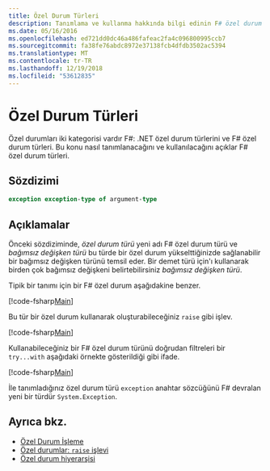 ```yaml
---
title: Özel Durum Türleri
description: Tanımlama ve kullanma hakkında bilgi edinin F# özel durum türleri.
ms.date: 05/16/2016
ms.openlocfilehash: ed721dd0dc46a486fafeac2fa4c096800995ccb7
ms.sourcegitcommit: fa38fe76abdc8972e37138fcb4dfdb3502ac5394
ms.translationtype: MT
ms.contentlocale: tr-TR
ms.lasthandoff: 12/19/2018
ms.locfileid: "53612835"
---
```

# <a name="exception-types"></a>Özel Durum Türleri

Özel durumları iki kategorisi vardır F#: .NET özel durum türlerini ve F# özel durum türleri. Bu konu nasıl tanımlanacağını ve kullanılacağını açıklar F# özel durum türleri.

## <a name="syntax"></a>Sözdizimi

```fsharp
exception exception-type of argument-type
```

## <a name="remarks"></a>Açıklamalar

Önceki sözdiziminde, *özel durum türü* yeni adı F# özel durum türü ve *bağımsız değişken türü* bu türde bir özel durum yükselttiğinizde sağlanabilir bir bağımsız değişken türünü temsil eder. Bir demet türü için'ı kullanarak birden çok bağımsız değişkeni belirtebilirsiniz *bağımsız değişken türü*.

Tipik bir tanımı için bir F# özel durum aşağıdakine benzer.

[!code-fsharp[Main](../../../../samples/snippets/fsharp/lang-ref-2/snippet5501.fs)]

Bu tür bir özel durum kullanarak oluşturabileceğiniz `raise` gibi işlev.

[!code-fsharp[Main](../../../../samples/snippets/fsharp/lang-ref-2/snippet5502.fs)]

Kullanabileceğiniz bir F# özel durum türünü doğrudan filtreleri bir `try...with` aşağıdaki örnekte gösterildiği gibi ifade.

[!code-fsharp[Main](../../../../samples/snippets/fsharp/lang-ref-2/snippet5503.fs)]

İle tanımladığınız özel durum türü `exception` anahtar sözcüğünü F# devralan yeni bir türdür `System.Exception`.

## <a name="see-also"></a>Ayrıca bkz.

- [Özel Durum İşleme](index.md)
- [Özel durumlar: `raise` işlevi](the-raise-function.md)
- [Özel durum hiyerarşisi](https://msdn.microsoft.com/library/z4c5tckx.aspx)
